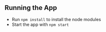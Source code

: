 ## Running the App

 * Run `npm install` to install the node modules
 * Start the app with `npm start`
